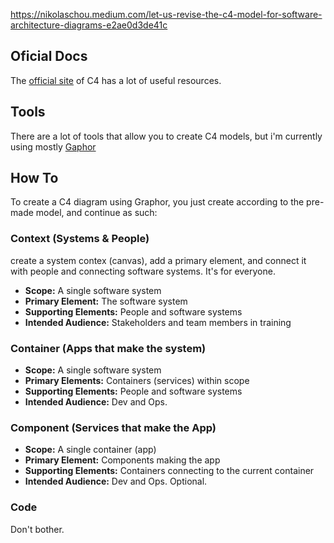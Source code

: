 https://nikolaschou.medium.com/let-us-revise-the-c4-model-for-software-architecture-diagrams-e2ae0d3de41c

## Oficial Docs
The [official site](https://c4model.com/) of C4 has a lot of useful resources.

## Tools
There are a lot of tools that allow you to create C4 models, but i'm currently using mostly [Gaphor](https://gaphor.org/)

## How To
To create a C4 diagram using Graphor, you just create according to the pre-made model, and continue as such:

### Context (Systems & People)
create a system contex (canvas), add a primary element, and connect it with people and connecting software systems. It's for everyone.
- **Scope:** A single software system
- **Primary Element:** The software system
- **Supporting Elements:** People and software systems
- **Intended Audience:** Stakeholders and team members in training

### Container (Apps that make the system)
- **Scope:** A single software system
- **Primary Elements:** Containers (services) within scope
- **Supporting Elements:** People and software systems
- **Intended Audience:** Dev and Ops.

### Component (Services that make the App)
- **Scope:** A single container (app)
- **Primary Element:** Components making the app
- **Supporting Elements:** Containers connecting to the current container
- **Intended Audience:** Dev and Ops. Optional.

### Code
Don't bother.
